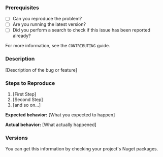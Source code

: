 ### Prerequisites

* [ ] Can you reproduce the problem?
* [ ] Are you running the latest version?
* [ ] Did you perform a search to check if this issue has been reported already?

For more information, see the `CONTRIBUTING` guide.

### Description

[Description of the bug or feature]

### Steps to Reproduce

1. [First Step]
2. [Second Step]
3. [and so on...]

**Expected behavior:** [What you expected to happen]

**Actual behavior:** [What actually happened]

### Versions

You can get this information by checking your project's Nuget packages.
